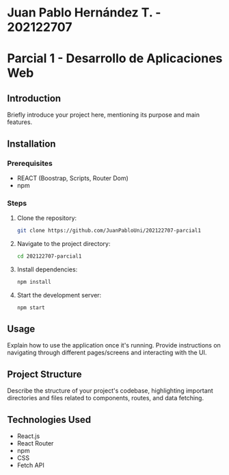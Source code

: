 # Juan Pablo Hernández T. - 202122707

# Parcial 1 - Desarrollo de Aplicaciones Web

## Introduction

Briefly introduce your project here, mentioning its purpose and main features.

## Installation

### Prerequisites
- REACT (Boostrap, Scripts, Router Dom)
- npm

### Steps
1. Clone the repository:
   ```bash
   git clone https://github.com/JuanPabloUni/202122707-parcial1
   ```
2. Navigate to the project directory:
   ```bash
   cd 202122707-parcial1
   ```
3. Install dependencies:
   ```bash
   npm install
   ```

4. Start the development server:
   ```bash
   npm start
   ```

## Usage

Explain how to use the application once it's running. Provide instructions on navigating through different pages/screens and interacting with the UI.

## Project Structure

Describe the structure of your project's codebase, highlighting important directories and files related to components, routes, and data fetching.

## Technologies Used

- React.js
- React Router
- npm
- CSS
- Fetch API
